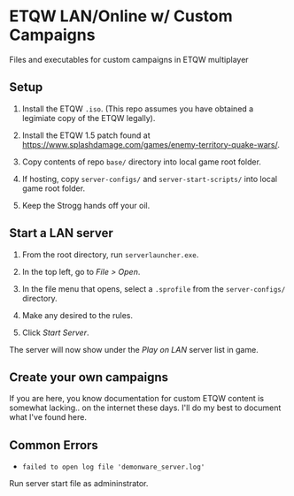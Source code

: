 # ETQW LAN/Online w/ Custom Campaigns
Files and executables for custom campaigns in ETQW multiplayer

## Setup

1. Install the ETQW `.iso`. (This repo assumes you have obtained a legimiate copy of the ETQW legally).

2. Install the ETQW 1.5 patch found at https://www.splashdamage.com/games/enemy-territory-quake-wars/.

3. Copy contents of repo `base/` directory into local game root folder.

4. If hosting, copy `server-configs/` and `server-start-scripts/` into local game root folder.

5. Keep the Strogg hands off your oil.


## Start a LAN server

1. From the root directory, run `serverlauncher.exe`.

2. In the top left, go to *File > Open*.

3. In the file menu that opens, select a `.sprofile` from the `server-configs/` directory.

4. Make any desired to the rules.

5. Click *Start Server*.

The server will now show under the *Play on LAN* server list in game.


## Create your own campaigns

If you are here, you know documentation for custom ETQW content is somewhat lacking.. on the internet these days. I'll do my best to document what 
I've found here.


## Common Errors


- `failed to open log file 'demonware_server.log'`

Run server start file as admininstrator.